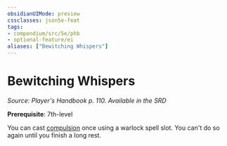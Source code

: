 ```yaml
---
obsidianUIMode: preview
cssclasses: json5e-feat
tags:
- compendium/src/5e/phb
- optional-feature/ei
aliases: ["Bewitching Whispers"]
---
```

# Bewitching Whispers
*Source: Player's Handbook p. 110. Available in the <span title='Systems Reference Document (5.1)'>SRD</span>*  

**Prerequisite**: 7th-level

You can cast [compulsion](Mechanics/spells/compulsion.md) once using a warlock spell slot. You can't do so again until you finish a long rest.